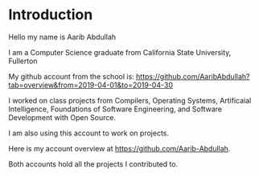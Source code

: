 # Introduction

Hello my name is Aarib Abdullah

I am a Computer Science graduate from California State University, Fullerton

My github account from the school is:
https://github.com/AaribAbdullah?tab=overview&from=2019-04-01&to=2019-04-30

I worked on class projects from Compilers, Operating Systems, Artificaial Intelligence, Foundations of Software Engineering, and Software Development with Open Source.


I am also using this account to work on projects.


Here is my account overview at https://github.com/Aarib-Abdullah.

Both accounts hold all the projects I contributed to.
